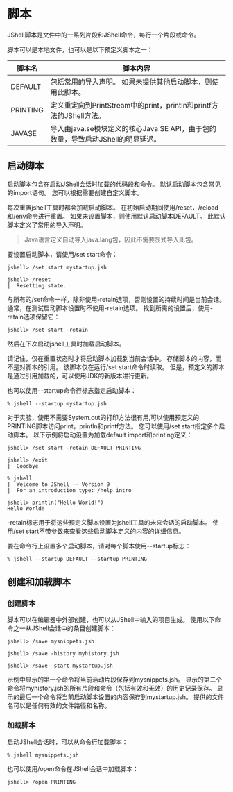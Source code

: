 # 脚本

JShell脚本是文件中的一系列片段和JShell命令，每行一个片段或命令。

脚本可以是本地文件，也可以是以下预定义脚本之一：

| 脚本名   | 脚本内容                                                     |
| -------- | ------------------------------------------------------------ |
| DEFAULT  | 包括常用的导入声明。 如果未提供其他启动脚本，则使用此脚本。  |
| PRINTING | 定义重定向到PrintStream中的print，println和printf方法的JShell方法。 |
| JAVASE   | 导入由java.se模块定义的核心Java SE API，由于包的数量，导致启动JShell的明显延迟。 |

## 启动脚本

启动脚本包含在启动JShell会话时加载的代码段和命令。 默认启动脚本包含常见的import语句。 您可以根据需要创建自定义脚本。

每次重置jshell工具时都会加载启动脚本。 在初始启动期间使用/reset，/reload和/env命令进行重置。 如果未设置脚本，则使用默认启动脚本DEFAULT。 此默认脚本定义了常用的导入声明。

> Java语言定义自动导入java.lang包，因此不需要显式导入此包。

要设置启动脚本，请使用/set start命令：

```shell
jshell> /set start mystartup.jsh

jshell> /reset
|  Resetting state.
```

与所有的/set命令一样，除非使用-retain选项，否则设置的持续时间是当前会话。 通常，在测试启动脚本设置时不使用-retain选项。 找到所需的设置后，使用-retain选项保留它：

```shell
jshell> /set start -retain
```

然后在下次启动jshell工具时加载启动脚本。

请记住，仅在重置状态时才将启动脚本加载到当前会话中。 存储脚本的内容，而不是对脚本的引用。 该脚本仅在运行/set start命令时读取。 但是，预定义的脚本是通过引用加载的，可以使用JDK的新版本进行更新。

也可以使用--startup命令行标志指定启动脚本：

```shell
% jshell --startup mystartup.jsh
```

对于实验，使用不需要System.out的打印方法很有用,可以使用预定义的PRINTING脚本访问print，println和printf方法。 您可以使用/set start指定多个启动脚本。 以下示例将启动设置为加载default import和printing定义：

```shell
jshell> /set start -retain DEFAULT PRINTING

jshell> /exit
|  Goodbye

% jshell
|  Welcome to JShell -- Version 9
|  For an introduction type: /help intro

jshell> println("Hello World!")
Hello World!
```

-retain标志用于将这些预定义脚本设置为jshell工具的未来会话的启动脚本。 使用/set start不带参数来查看这些启动脚本定义的内容的详细信息。

要在命令行上设置多个启动脚本，请对每个脚本使用--startup标志：

```shell
% jshell --startup DEFAULT --startup PRINTING
```

## 创建和加载脚本

### 创建脚本

脚本可以在编辑器中外部创建，也可以从JShell中输入的项目生成。 使用以下命令之一从JShell会话中的条目创建脚本：

```shell
jshell> /save mysnippets.jsh

jshell> /save -history myhistory.jsh

jshell> /save -start mystartup.jsh
```

示例中显示的第一个命令将当前活动片段保存到mysnippets.jsh。 显示的第二个命令将myhistory.jsh的所有片段和命令（包括有效和无效）的历史记录保存。 显示的最后一个命令将当前启动脚本设置的内容保存到mystartup.jsh。 提供的文件名可以是任何有效的文件路径和名称。

### 加载脚本

启动JShell会话时，可以从命令行加载脚本：

```shell
% jshell mysnippets.jsh
```

也可以使用/open命令在JShell会话中加载脚本：

```shell
jshell> /open PRINTING
```

